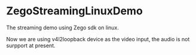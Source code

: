 # ZegoStreamingLinuxDemo

The streaming demo using Zego sdk on linux.

Now we are using v4l2loopback device as the video input, the audio is not surpport at present.
